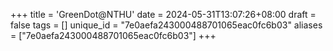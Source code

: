 +++
title = 'GreenDot@NTHU'
date = 2024-05-31T13:07:26+08:00
draft = false
tags = []
unique_id = "7e0aefa243000488701065eac0fc6b03"
aliases = ["7e0aefa243000488701065eac0fc6b03"]
+++

